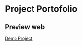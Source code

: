 # Project Portofolio
## Preview web
[Demo Project](https://rezaandika142.github.io/bootstrap_portofolio/)

